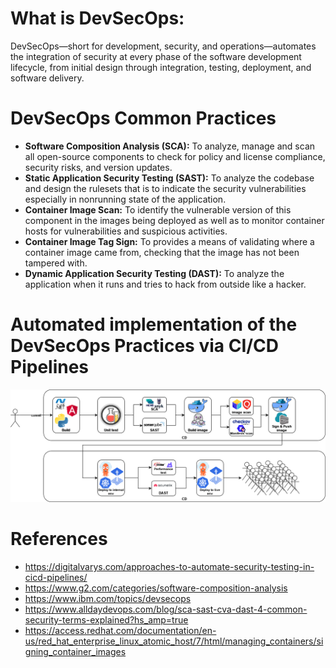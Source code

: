 # What is DevSecOps: 
DevSecOps—short for development, security, and operations—automates the integration of security at every phase of the software development lifecycle, from initial design through integration, testing, deployment, and software delivery.

# DevSecOps Common Practices
- **Software Composition Analysis (SCA):** To analyze, manage and scan all open-source components to check for policy and license compliance, security risks, and version updates. 
- **Static Application Security Testing (SAST):** To analyze the codebase and design the rulesets that is to indicate the security vulnerabilities especially in nonrunning state of the application.
- **Container Image Scan:** To identify the vulnerable version of this component in the images being deployed as well as to monitor container hosts for vulnerabilities and suspicious activities.
- **Container Image Tag Sign:** To provides a means of validating where a container image came from, checking that the image has not been tampered with.
- **Dynamic Application Security Testing (DAST):** To analyze the application when it runs and tries to hack from outside like a hacker. 

# Automated implementation of the DevSecOps Practices via CI/CD Pipelines
![alt text](https://github.com/saloyiana/DevSecOps-CI-CD-Pipelines/blob/main/devsecops-cicd-flow.png)   

# References
- https://digitalvarys.com/approaches-to-automate-security-testing-in-cicd-pipelines/   
- https://www.g2.com/categories/software-composition-analysis   
- https://www.ibm.com/topics/devsecops   
- https://www.alldaydevops.com/blog/sca-sast-cva-dast-4-common-security-terms-explained?hs_amp=true   
- https://access.redhat.com/documentation/en-us/red_hat_enterprise_linux_atomic_host/7/html/managing_containers/signing_container_images   
